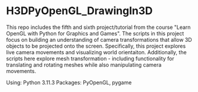 # H3DPyOpenGL_DrawingIn3D
This repo includes the fifth and sixth project/tutorial from the course "Learn OpenGL with Python for Graphics and Games". The scripts in this project focus on building an understanding of camera transformations that allow 3D objects to be projected onto the screen. Specifically, this project explores live camera movements and visualizing world orientaiton. Additionally, the scripts here explore mesh transformation - including functionality for translating and rotating meshes while also manipulating camera movements. 

Using: Python 3.11.3
Packages: PyOpenGL, pygame
